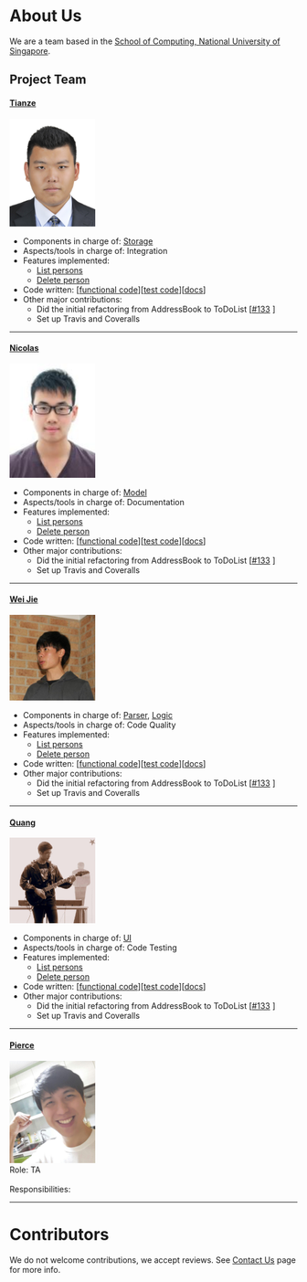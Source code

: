 # About Us

We are a team based in the [School of Computing, National University of Singapore](http://www.comp.nus.edu.sg).

## Project Team

#### [Tianze](http://www.comp.nus.edu.sg/tankztz) <br>
<img src="images/tianze.jpg" width="150"><br>
* Components in charge of: [Storage](https://github.com/CS2103AUG2016-T16-C1/main/blob/master/docs/DeveloperGuide.md#storage-component)
* Aspects/tools in charge of: Integration
* Features implemented:
   * [List persons](https://github.com/se-edu/addressbook-level4/blob/master/docs/UserGuide.md#listing-all-persons--list)
   * [Delete person](https://github.com/se-edu/addressbook-level4/blob/master/docs/UserGuide.md#deleting-a-person--delete)
* Code written: [[functional code](A123456.md)][[test code](A123456.md)][[docs](A123456.md)]
* Other major contributions:
  * Did the initial refactoring from AddressBook to ToDoList [[#133](https://github.com/se-edu/addressbook-level4/pull/152) ]
  * Set up Travis and Coveralls
-----

#### [Nicolas](http://github.com/nicolashww)
<img src="images/ME.jpg" width="150"><br>
* Components in charge of: [Model](https://github.com/CS2103AUG2016-T16-C1/main/blob/master/docs/DeveloperGuide.md#model-component)
* Aspects/tools in charge of: Documentation
* Features implemented:
   * [List persons](https://github.com/se-edu/addressbook-level4/blob/master/docs/UserGuide.md#listing-all-persons--list)
   * [Delete person](https://github.com/se-edu/addressbook-level4/blob/master/docs/UserGuide.md#deleting-a-person--delete)
* Code written: [[functional code](A123456.md)][[test code](A123456.md)][[docs](A123456.md)]
* Other major contributions:
  * Did the initial refactoring from AddressBook to ToDoList [[#133](https://github.com/se-edu/addressbook-level4/pull/152) ]
  * Set up Travis and Coveralls
-----

#### [Wei Jie](http://github.com/skynobleu)
<img src="images/NgWeiJie.jpg" width="150"><br>
* Components in charge of: [Parser](https://github.com/CS2103AUG2016-T16-C1/main/blob/master/docs/DeveloperGuide.md#ui-component), [Logic](https://github.com/CS2103AUG2016-T16-C1/main/blob/master/docs/DeveloperGuide.md#logic-component)
* Aspects/tools in charge of: Code Quality
* Features implemented:
   * [List persons](https://github.com/se-edu/addressbook-level4/blob/master/docs/UserGuide.md#listing-all-persons--list)
   * [Delete person](https://github.com/se-edu/addressbook-level4/blob/master/docs/UserGuide.md#deleting-a-person--delete)
* Code written: [[functional code](A123456.md)][[test code](A123456.md)][[docs](A123456.md)]
* Other major contributions:
  * Did the initial refactoring from AddressBook to ToDoList [[#133](https://github.com/se-edu/addressbook-level4/pull/152) ]
  * Set up Travis and Coveralls

-----

#### [Quang](http://github.com/vitquay1996)
<img src="images/TranVietQuang.jpg" width="150"><br>
* Components in charge of: [UI](https://github.com/CS2103AUG2016-T16-C1/main/blob/master/docs/DeveloperGuide.md#ui-component)
* Aspects/tools in charge of: Code Testing
* Features implemented:
   * [List persons](https://github.com/se-edu/addressbook-level4/blob/master/docs/UserGuide.md#listing-all-persons--list)
   * [Delete person](https://github.com/se-edu/addressbook-level4/blob/master/docs/UserGuide.md#deleting-a-person--delete)
* Code written: [[functional code](A123456.md)][[test code](A123456.md)][[docs](A123456.md)]
* Other major contributions:
  * Did the initial refactoring from AddressBook to ToDoList [[#133](https://github.com/se-edu/addressbook-level4/pull/152) ]
  * Set up Travis and Coveralls

-----

#### [Pierce](https://github.com/ndt93)
<img src="images/Pierce.png" width="150"><br>
 Role: TA <br>  
 Responsibilities:

 -----



# Contributors

We do not welcome contributions, we accept reviews. See [Contact Us](ContactUs.md) page for more info.
